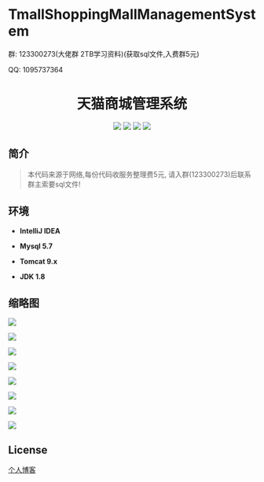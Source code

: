 # TmallShoppingMallManagementSystem

<p>群: 123300273(大佬群 2TB学习资料)(获取sql文件,入费群5元)</p>
<p>QQ: 1095737364</p>
<p>
    <h1 align="center">天猫商城管理系统</h1>
</p>

<p align="center">
	<img src="https://img.shields.io/badge/jdk-1.8-orange.svg"/>
    <img src="https://img.shields.io/badge/spring-5.x-lightgrey.svg"/>
    <img src="https://img.shields.io/badge/hibernate-3.x-blue.svg"/>
    <img src="https://img.shields.io/badge/jdbc-3.0.x-yellow.svg"/>
</p>

## 简介

>本代码来源于网络,每份代码收服务整理费5元, 请入群(123300273)后联系群主索要sql文件!
>


## 环境

- <b>IntelliJ IDEA</b>

- <b>Mysql 5.7</b>

- <b>Tomcat 9.x</b>

- <b>JDK 1.8</b>



## 缩略图

![](https://img2020.cnblogs.com/blog/588112/202101/588112-20210101210249341-645514278.png)

![](https://img2020.cnblogs.com/blog/588112/202101/588112-20210101210258576-53667624.png)

![](https://img2020.cnblogs.com/blog/588112/202101/588112-20210101210307122-916892994.png)

![](https://img2020.cnblogs.com/blog/588112/202101/588112-20210101210315017-1492509265.png)

![](https://img2020.cnblogs.com/blog/588112/202101/588112-20210101210321968-1452142292.png)

![](https://img2020.cnblogs.com/blog/588112/202101/588112-20210101210330045-290770285.png)

![](https://img2020.cnblogs.com/blog/588112/202101/588112-20210101210340732-508263503.png)

![](https://img2020.cnblogs.com/blog/588112/202101/588112-20210101210348711-1066151572.png)


## License

[个人博客](https://www.cnblogs.com/yysbolg/)

